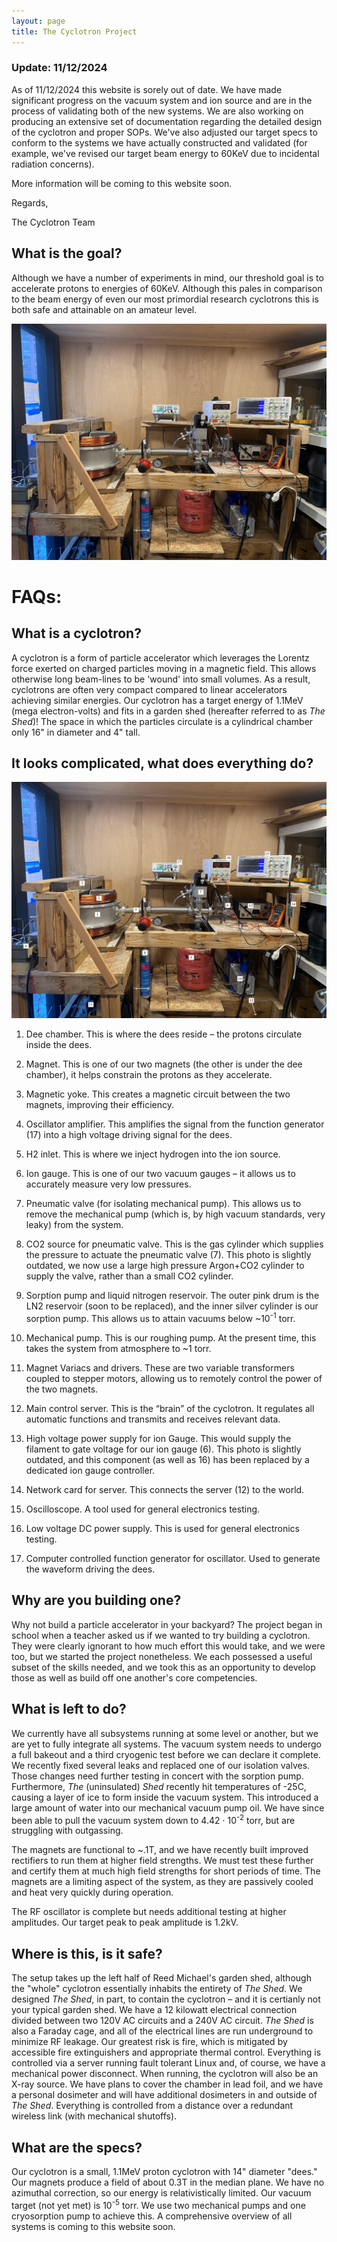 ```yaml
---
layout: page
title: The Cyclotron Project
---
```


### Update: 11/12/2024

As of 11/12/2024 this website is sorely out of date. We have made significant progress on the vacuum system and ion source and are in the process of validating both of the new systems. We are also working on producing an extensive set of documentation regarding the detailed design of the cyclotron and proper SOPs. We've also adjusted our target specs to conform to the systems we have actually constructed and validated (for example, we've revised our target beam energy to 60KeV due to incidental radiation concerns). 


More information will be coming to this website soon. 

Regards, 

The Cyclotron Team  
 

## What is the goal? 

Although we have a number of experiments in mind, our threshold goal is to accelerate protons to energies of 60KeV. Although this pales in comparison to the beam energy of even our most primordial research cyclotrons this is both safe and attainable on an amateur level. 




![IMAGE](/General.jpg)



# FAQs\: 

## What is a cyclotron?


A cyclotron is a form of particle accelerator which leverages the Lorentz force exerted on charged particles 
moving in a magnetic field. This allows otherwise long beam-lines to be 'wound' into small volumes. As a result, cyclotrons 
are often very compact compared to linear accelerators achieving similar energies. Our cyclotron has a target energy of 1.1MeV 
(mega electron-volts) and fits in a garden shed (hereafter referred to as *The Shed*)! The space in which the particles circulate is a cylindrical chamber only 16" in diameter and 4" tall.

## It looks complicated, what does everything do?

![IMAGE](/Keyed.jpg)


1) Dee chamber. This is where the dees reside – the protons circulate inside the dees. 


2) Magnet. This is one of our two magnets (the other is under the dee chamber), it helps constrain the protons as they accelerate. 


3) Magnetic yoke. This creates a magnetic circuit between the two magnets, improving their efficiency. 


4) Oscillator amplifier. This amplifies the signal from the function generator (17) into a high voltage driving signal for the dees.

 
5) H2 inlet. This is where we inject hydrogen into the ion source. 


6) Ion gauge. This is one of our two vacuum gauges – it allows us to accurately measure very low pressures. 


7) Pneumatic valve (for isolating
mechanical pump). This allows us to remove the mechanical pump (which is, by high vacuum standards, very leaky) from the system. 


8) CO2 source for pneumatic valve. This is the gas cylinder which supplies the pressure to actuate the pneumatic valve (7). This photo is slightly outdated, we now use a large high pressure Argon+CO2 cylinder to supply the valve, rather than a small CO2 cylinder.

 
9) Sorption pump and liquid nitrogen
reservoir. The outer pink drum is the LN2 reservoir (soon to be replaced), and the inner silver cylinder is our sorption pump. This allows us to attain vacuums below ~10<sup>-1</sup> torr.

  
10) Mechanical pump. This is our roughing pump. At the present time, this takes the system from atmosphere to ~1 torr. 


11) Magnet Variacs and drivers. These are two variable transformers coupled to stepper motors, allowing us to remotely control the power of the two magnets.

 
12) Main control server. This is the “brain” of the cyclotron. It regulates all automatic functions and transmits and receives relevant data. 


13) High voltage power supply for ion
Gauge. This would supply the filament to gate voltage for our ion gauge (6). This photo is slightly outdated, and this component (as well as 16) has been replaced by a dedicated ion gauge controller. 


14) Network card for server. This connects the server (12) to the world. 


15) Oscilloscope. A tool used for general electronics testing. 


16) Low voltage DC power supply. This is used for general electronics testing.

 
17) Computer controlled function
generator for oscillator. Used to generate the waveform driving the dees. 



## Why are you building one? 

Why not build a particle accelerator in your backyard? The project began in school when a teacher asked us if we wanted to try building a cyclotron. They 
were clearly ignorant to how much effort this would take, and we were too, but we started the project nonetheless. We each possessed a useful subset of the skills needed, and we took this as an opportunity to develop those as well as
build off one another's core competencies. 


## What is left to do? 

We currently have all subsystems running at some level or another, but we are yet to fully integrate all systems. The vacuum system needs to undergo a full bakeout and a third cryogenic test 
before we can declare it complete. We recently fixed several leaks and replaced one of our isolation valves. Those changes need further testing in concert with the sorption pump. Furthermore, 
*The* (uninsulated) *Shed* recently hit temperatures of -25C, causing a layer of ice to form inside the vacuum system. This introduced a large amount of water into our mechanical vacuum pump oil. 
We have since been able to pull the vacuum system down to 4.42 &#183; 10<sup>-2</sup> torr, but are struggling with outgassing. 
 

The magnets are functional to ~.1T, and we have recently built improved rectifiers to run them at higher field strengths. We must test these further and certify them at much high field strengths for short 
periods of time. The magnets are a limiting aspect of the system, 
as they are passively cooled and heat very quickly during operation.

The RF oscillator is complete but needs additional testing at higher amplitudes. Our target peak to peak amplitude is 1.2kV.


## Where is this, is it safe? 

  

The setup takes up the left half of Reed Michael's garden shed, although the "whole" cyclotron essentially inhabits the entirety of *The Shed*. 
We designed *The Shed*, in part, to contain the cyclotron – and it is certianly not your typical garden shed. We have a 12 kilowatt electrical connection divided
 between two 120V AC circuits and a 240V AC circuit. *The Shed* is also a Faraday cage, and all of the electrical lines are run underground to minimize RF 
leakage. Our greatest risk is fire, which is mitigated by accessible fire extinguishers and appropriate thermal control. Everything is controlled via a server running 
fault tolerant Linux and, of course, we have a mechanical power disconnect. When running, the cyclotron will also be an X-ray source. We have plans to
 cover the chamber in lead foil, and we have a personal dosimeter and will have additional dosimeters in and outside of *The Shed*. Everything is controlled from a distance over a 
redundant wireless link (with mechanical shutoffs). 
 

## What are the specs? 


Our cyclotron is a small, 1.1MeV proton cyclotron with 14" diameter "dees." Our magnets produce a field of about 0.3T in the median plane. We have no azimuthal correction, so
our energy is relativistically limited. Our vacuum target (not yet met) is 10<sup>-5</sup> torr. We use two mechanical pumps and one cryosorption pump to achieve this. 
A comprehensive overview of all systems is coming to this website soon. 



